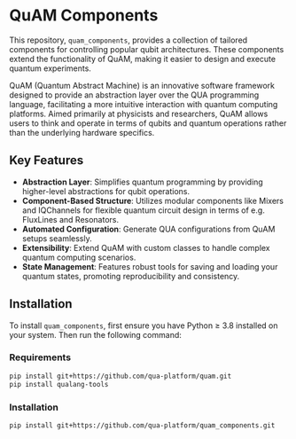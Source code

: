 # QuAM Components

This repository, `quam_components`, provides a collection of tailored components for controlling popular qubit architectures. These components extend the functionality of QuAM, making it easier to design and execute quantum experiments.

QuAM (Quantum Abstract Machine) is an innovative software framework designed to provide an abstraction layer over the QUA programming language, facilitating a more intuitive interaction with quantum computing platforms. Aimed primarily at physicists and researchers, QuAM allows users to think and operate in terms of qubits and quantum operations rather than the underlying hardware specifics.

## Key Features

- **Abstraction Layer**: Simplifies quantum programming by providing higher-level abstractions for qubit operations.
- **Component-Based Structure**: Utilizes modular components like Mixers and IQChannels for flexible quantum circuit design in terms of e.g. FluxLines and Resonators.
- **Automated Configuration**: Generate QUA configurations from QuAM setups seamlessly.
- **Extensibility**: Extend QuAM with custom classes to handle complex quantum computing scenarios.
- **State Management**: Features robust tools for saving and loading your quantum states, promoting reproducibility and consistency.

## Installation

To install `quam_components`, first ensure you have Python ≥ 3.8 installed on your system.
Then run the following command:

### Requirements
```sh
pip install git+https://github.com/qua-platform/quam.git
pip install qualang-tools
```
### Installation
```sh
pip install git+https://github.com/qua-platform/quam_components.git
